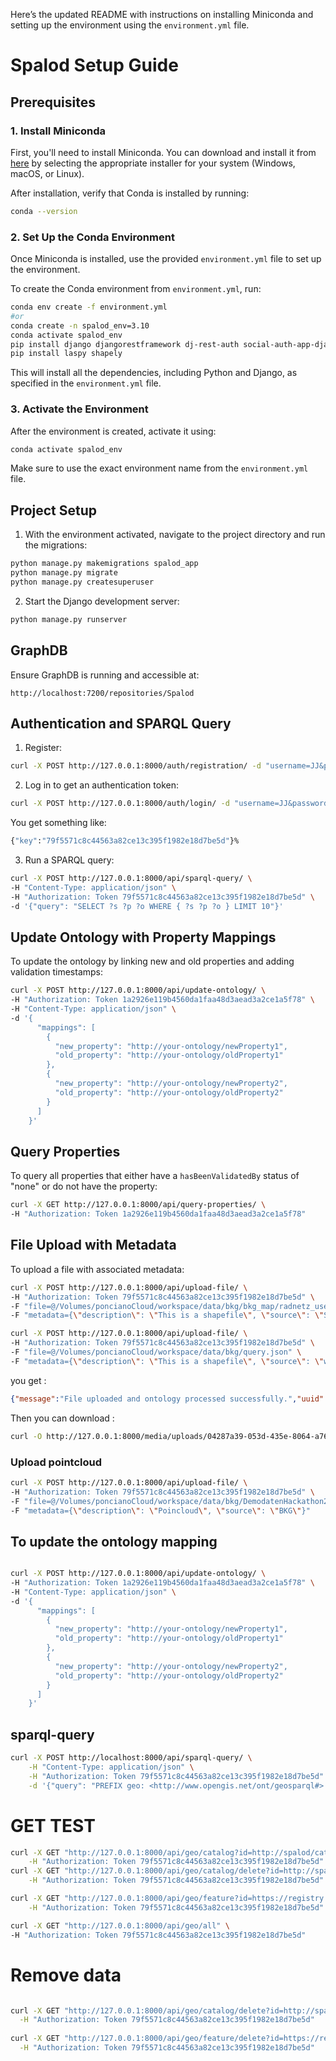 Here’s the updated README with instructions on installing Miniconda and setting up the environment using the `environment.yml` file.

# Spalod Setup Guide

## Prerequisites

### 1. Install Miniconda

First, you'll need to install Miniconda. You can download and install it from [here](https://docs.conda.io/en/latest/miniconda.html) by selecting the appropriate installer for your system (Windows, macOS, or Linux).

After installation, verify that Conda is installed by running:

```bash
conda --version
```

### 2. Set Up the Conda Environment

Once Miniconda is installed, use the provided `environment.yml` file to set up the environment.

To create the Conda environment from `environment.yml`, run:

```bash
conda env create -f environment.yml
#or
conda create -n spalod_env=3.10
conda activate spalod_env
pip install django djangorestframework dj-rest-auth social-auth-app-django django-allauth pydeck rdflib pyproj folium shapely
pip install laspy shapely

```

This will install all the dependencies, including Python and Django, as specified in the `environment.yml` file.

### 3. Activate the Environment

After the environment is created, activate it using:

```bash
conda activate spalod_env
```

Make sure to use the exact environment name from the `environment.yml` file.

## Project Setup

1. With the environment activated, navigate to the project directory and run the migrations:

```bash
python manage.py makemigrations spalod_app
python manage.py migrate
python manage.py createsuperuser
```

2. Start the Django development server:

```bash
python manage.py runserver
```

## GraphDB

Ensure GraphDB is running and accessible at:

```
http://localhost:7200/repositories/Spalod
```

## Authentication and SPARQL Query
1. Register:

```bash
curl -X POST http://127.0.0.1:8000/auth/registration/ -d "username=JJ&password1=GNybRXbC563&password2=GNybRXbC563"
```
2. Log in to get an authentication token:

```bash
curl -X POST http://127.0.0.1:8000/auth/login/ -d "username=JJ&password=GNybRXbC563"
```
You get something like:
```bash
{"key":"79f5571c8c44563a82ce13c395f1982e18d7be5d"}% 
```
3. Run a SPARQL query:

```bash
curl -X POST http://127.0.0.1:8000/api/sparql-query/ \
-H "Content-Type: application/json" \
-H "Authorization: Token 79f5571c8c44563a82ce13c395f1982e18d7be5d" \
-d '{"query": "SELECT ?s ?p ?o WHERE { ?s ?p ?o } LIMIT 10"}'
```

## Update Ontology with Property Mappings

To update the ontology by linking new and old properties and adding validation timestamps:

```bash
curl -X POST http://127.0.0.1:8000/api/update-ontology/ \
-H "Authorization: Token 1a2926e119b4560da1faa48d3aead3a2ce1a5f78" \
-H "Content-Type: application/json" \
-d '{
      "mappings": [
        {
          "new_property": "http://your-ontology/newProperty1",
          "old_property": "http://your-ontology/oldProperty1"
        },
        {
          "new_property": "http://your-ontology/newProperty2",
          "old_property": "http://your-ontology/oldProperty2"
        }
      ]
    }'
```

## Query Properties

To query all properties that either have a `hasBeenValidatedBy` status of "none" or do not have the property:

```bash
curl -X GET http://127.0.0.1:8000/api/query-properties/ \
-H "Authorization: Token 1a2926e119b4560da1faa48d3aead3a2ce1a5f78"
```

## File Upload with Metadata

To upload a file with associated metadata:

```bash
curl -X POST http://127.0.0.1:8000/api/upload-file/ \
-H "Authorization: Token 79f5571c8c44563a82ce13c395f1982e18d7be5d" \
-F "file=@/Volumes/poncianoCloud/workspace/data/bkg/bkg_map/radnetz_use_case/data/epsg_4326/part1/de_hh_up_freizeitroute2_EPSG_4326.json " \
-F "metadata={\"description\": \"This is a shapefile\", \"source\": \"Survey XYZ\"}"

curl -X POST http://127.0.0.1:8000/api/upload-file/ \
-H "Authorization: Token 79f5571c8c44563a82ce13c395f1982e18d7be5d" \
-F "file=@/Volumes/poncianoCloud/workspace/data/bkg/query.json" \
-F "metadata={\"description\": \"This is a shapefile\", \"source\": \"wikidata\"}"
```

 you get :

 ```json
 {"message":"File uploaded and ontology processed successfully.","uuid":"04287a39-053d-435e-8064-a7664604edb9","ontology_url":"/media/uploads/04287a39-053d-435e-8064-a7664604edb9/04287a39-053d-435e-8064-a7664604edb9_ontology.owl","map_url":"/media/uploads/04287a39-053d-435e-8064-a7664604edb9/04287a39-053d-435e-8064-a7664604edb9_map.html"}% 
 ```
Then you can download :
```bash
curl -O http://127.0.0.1:8000/media/uploads/04287a39-053d-435e-8064-a7664604edb9/04287a39-053d-435e-8064-a7664604edb9_map.html
```

### Upload pointcloud
```bash
curl -X POST http://127.0.0.1:8000/api/upload-file/ \
-H "Authorization: Token 79f5571c8c44563a82ce13c395f1982e18d7be5d" \
-F "file=@/Volumes/poncianoCloud/workspace/data/bkg/DemodatenHackathon2024/1km_565_5934.las" \
-F "metadata={\"description\": \"Poincloud\", \"source\": \"BKG\"}"
```

## To update the ontology mapping

```bash

curl -X POST http://127.0.0.1:8000/api/update-ontology/ \
-H "Authorization: Token 1a2926e119b4560da1faa48d3aead3a2ce1a5f78" \
-H "Content-Type: application/json" \
-d '{
      "mappings": [
        {
          "new_property": "http://your-ontology/newProperty1",
          "old_property": "http://your-ontology/oldProperty1"
        },
        {
          "new_property": "http://your-ontology/newProperty2",
          "old_property": "http://your-ontology/oldProperty2"
        }
      ]
    }'
```



## sparql-query

    
```bash
curl -X POST http://localhost:8000/api/sparql-query/ \
    -H "Content-Type: application/json" \
    -H "Authorization: Token 79f5571c8c44563a82ce13c395f1982e18d7be5d" \
    -d '{"query": "PREFIX geo: <http://www.opengis.net/ont/geosparql#> PREFIX ns2: <https://registry.gdi-de.org/id/hamburg/> PREFIX ex: <http://example.org/ns#> SELECT ?feature ?property ?value WHERE { ?feature a geo:Feature ; ?property ?value . }"}'
```

# GET TEST
```bash
curl -X GET "http://127.0.0.1:8000/api/geo/catalog?id=http://spalod/catalog_acc53514-6a2f-4521-afa5-40783906d4ba" \
    -H "Authorization: Token 79f5571c8c44563a82ce13c395f1982e18d7be5d"
curl -X GET "http://127.0.0.1:8000/api/geo/catalog/delete?id=http://spalod/catalog_acc53514-6a2f-4521-afa5-40783906d4ba" \
    -H "Authorization: Token 79f5571c8c44563a82ce13c395f1982e18d7be5d"

curl -X GET "http://127.0.0.1:8000/api/geo/feature?id=https://registry.gdi-de.org/id/hamburg/feature1cd3fd04-f40c-406d-8655-57df73b164e6" \
    -H "Authorization: Token 79f5571c8c44563a82ce13c395f1982e18d7be5d"

curl -X GET "http://127.0.0.1:8000/api/geo/all" \
-H "Authorization: Token 79f5571c8c44563a82ce13c395f1982e18d7be5d"


```
# Remove data
```bash

curl -X GET "http://127.0.0.1:8000/api/geo/catalog/delete?id=http://spalod/catalog_acc53514-6a2f-4521-afa5-40783906d4ba" \
  -H "Authorization: Token 79f5571c8c44563a82ce13c395f1982e18d7be5d"
  
curl -X GET "http://127.0.0.1:8000/api/geo/feature/delete?id=https://registry.gdi-de.org/id/hamburg/feature1cd3fd04-f40c-406d-8655-57df73b164e6" \
  -H "Authorization: Token 79f5571c8c44563a82ce13c395f1982e18d7be5d"
```

